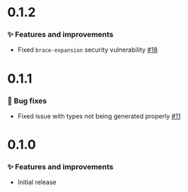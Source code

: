 # 0.1.2

### ✨ Features and improvements

- Fixed `brace-expansion` security vulnerability [#18](https://github.com/aws-geospatial/polyline/pull/18)

# 0.1.1

### 🐞 Bug fixes

- Fixed issue with types not being generated properly [#11](https://github.com/aws-geospatial/polyline/pull/11)

# 0.1.0

### ✨ Features and improvements

- Initial release
